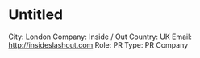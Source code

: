 # Untitled

City: London
Company: Inside / Out
Country: UK
Email: http://insideslashout.com
Role: PR
Type: PR Company